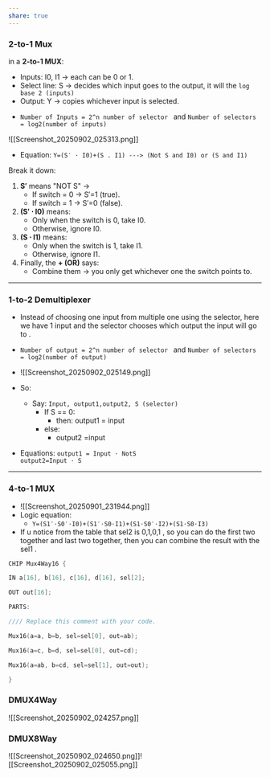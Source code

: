 ```yaml
---
share: true
---
```




### 2-to-1 Mux
in a **2-to-1 MUX**:
- Inputs: I0​, I1​ → each can be 0 or 1.
- Select line: S → decides which input goes to the output, it will the `log base 2 (inputs)`
- Output: Y → copies whichever input is selected.
* `Number of Inputs = 2^n number of selector ` and `Number of selectors = log2(number of inputs)`


![[Screenshot_20250902_025313.png]]

* Equation:
`Y=(S′ ⋅ I0)+(S . I1) ---> (Not S and I0) or (S and I1)`

Break it down:
1. **S′** means "NOT S" →
    - If switch = 0 → S′=1 (true).
    - If switch = 1 → S′=0 (false).
2. **(S′ ⋅ I0)** means:
    - Only when the switch is 0, take I0.
    - Otherwise, ignore I0.
3. **(S ⋅ I1)** means:
    - Only when the switch is 1, take I1.
    - Otherwise, ignore I1.
4. Finally, the **+ (OR)** says:
    - Combine them → you only get whichever one the switch points to.
        

---



### 1-to-2 Demultiplexer

* Instead of choosing one input from multiple one using the selector, here we have 1 input and the selector chooses which output the input will go to .
* `Number of output = 2^n number of selector ` and `Number of selectors = log2(number of output)`


* ![[Screenshot_20250902_025149.png]]
* So:
	* Say: `Input, output1,output2, S (selector)`
		* If S == 0:
			* then: output1 = input
		* else:
			* output2 =input
* Equations:
	`output1 ​= Input ⋅ NotS`  
	`output2​=Input ⋅ S`

---

### 4-to-1 MUX

* ![[Screenshot_20250901_231944.png]]
*  Logic equation:
	* `Y=(S1′⋅S0′⋅I0)+(S1′⋅S0⋅I1)+(S1⋅S0′⋅I2)+(S1⋅S0⋅I3)`
* If u notice from the table that sel2 is 0,1,0,1 , so you can do the first two together and last two together, then you can combine the result with the sel1 .
 ```C
 CHIP Mux4Way16 {

IN a[16], b[16], c[16], d[16], sel[2];

OUT out[16];

PARTS:

//// Replace this comment with your code.

Mux16(a=a, b=b, sel=sel[0], out=ab);

Mux16(a=c, b=d, sel=sel[0], out=cd);

Mux16(a=ab, b=cd, sel=sel[1], out=out);

}
 ```


### DMUX4Way

![[Screenshot_20250902_024257.png]]


### DMUX8Way
![[Screenshot_20250902_024650.png]]![[Screenshot_20250902_025055.png]]
